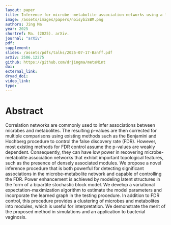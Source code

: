 ```yaml
---
layout: paper
title: Inference for microbe--metabolite association networks using a latent graph model
image: /assets/images/papers/noisybiSBM.png
authors: Jing Ma 
year: 2025
shortref: Ma. (2025). arXiv.
journal: "arXiv"
pdf: 
supplement:
slides: /assets/pdfs/talks/2025-07-17-Banff.pdf
arXiv: 2506.12275
github: https://github.com/drjingma/metaMint
doi: 
external_link:
dryad_doi:
video_link:
type: 
---
```


# Abstract

Correlation networks are commonly used to infer associations between microbes and metabolites. The resulting p-values are then corrected for multiple comparisons using existing methods such as the Benjamini and Hochberg procedure to control the false discovery rate (FDR). However, most existing methods for FDR control assume the p-values are weakly dependent. Consequently, they can have low power in recovering microbe-metabolite association networks that exhibit important topological features, such as the presence of densely associated modules. We propose a novel inference procedure that is both powerful for detecting significant associations in the microbe-metabolite network and capable of controlling the FDR. Power enhancement is achieved by modeling latent structures in the form of a bipartite stochastic block model. We develop a variational expectation-maximization algorithm to estimate the model parameters and incorporate the learned graph in the testing procedure. In addition to FDR control, this procedure provides a clustering of microbes and metabolites into modules, which is useful for interpretation. We demonstrate the merit of the proposed method in simulations and an application to bacterial vaginosis.


